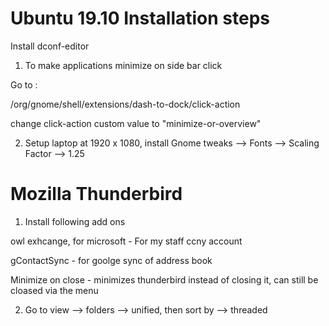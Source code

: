 # Ubuntu 19.10 Installation steps

Install dconf-editor

1) To make applications minimize on side bar click

Go to : 

/org/gnome/shell/extensions/dash-to-dock/click-action

change click-action custom value to "minimize-or-overview"

2) Setup laptop at 1920 x 1080, install Gnome tweaks --> Fonts --> Scaling Factor --> 1.25


# Mozilla Thunderbird 

1) Install following add ons

owl exhcange, for microsoft - For my staff ccny account

gContactSync - for goolge sync of address book

Minimize on close - minimizes thunderbird instead of closing it, can still be cloased via the menu

2) Go to view --> folders --> unified, then sort by --> threaded 


